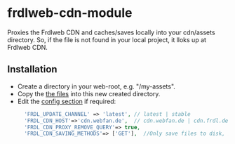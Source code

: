 # frdlweb-cdn-module
Proxies the Frdlweb CDN and caches/saves locally into your cdn/assets directory.
So, if the file is not found in your local project, it lloks up at Frdlweb CDN.

## Installation
* Create a directory in your web-root, e.g. "/my-assets".
* Copy the [the files](https://github.com/frdlweb/frdlweb-cdn-module/archive/refs/heads/main.zip) into this new created directory.
* Edit the [config section](https://github.com/frdlweb/frdlweb-cdn-module/blob/main/cdn.php#L2348) if required:
  ````PHP 
    'FRDL_UPDATE_CHANNEL' => 'latest', // latest | stable		
    'FRDL_CDN_HOST'=>'cdn.webfan.de',  // cdn.webfan.de | cdn.frdl.de 		
    'FRDL_CDN_PROXY_REMOVE_QUERY'=>	true,     
    'FRDL_CDN_SAVING_METHODS'=>	['GET'],  //Only save files to disk, if Request-Methods...
  ````

